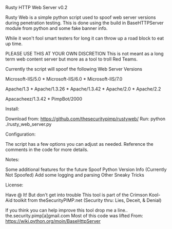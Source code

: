 Rusty HTTP Web Server v0.2


Rusty Web is a simple python script used to spoof web server versions during penetration testing.
This is done using the build in BaseHTTPServer module from python and some fake banner info.

While it won't fool smart testers for long it can throw up a road block to eat up time.

PLEASE USE THIS AT YOUR OWN DISCRETION
This is not meant as a long term web content server but more as a tool to troll Red Teams.

Currently the script will spoof the following Web Server Versions

  Microsoft-IIS/5.0 * Microsoft-IIS/6.0 * Microsoft-IIS/7.0
  
  Apache/1.3 *  Apache/1.3.26 *  Apache/1.3.42 *  Apache/2.0 *  Apache/2.2
  
  Apacacheez/1.3.42 * PimpBot/2000

   Install:

Download from:
   https://github.com/thesecuritypimp/rustyweb/
Run:
   python ./rusty_web_server.py

   Configuration:

The script has a few options you can adjust as needed.
Reference the comments in the code for more details.

   Notes:

Some additional features for the future
   Spoof Python Version Info (Currently Not Spoofed)
   Add some logging and parsing
   Other Sneaky Tricks

   License:

Have @ It! But don't get into trouble
This tool is part of the Crimson Kool-Aid toolkit from theSecurityPIMP.net 
              (Security thru: Lies, Deceit, & Denial)

If you think you can help improve this tool drop me a line..
                                            the.security.pimp[a]gmail.com
Most of this code was lifted From:
         https://wiki.python.org/moin/BaseHttpServer
